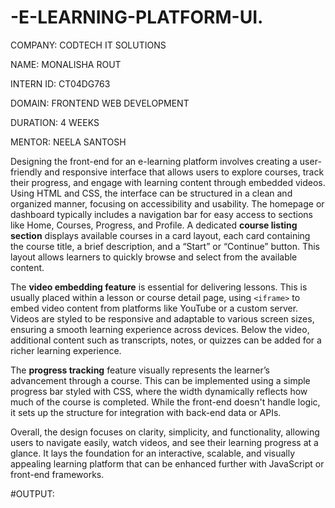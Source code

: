 # -E-LEARNING-PLATFORM-UI.
COMPANY: CODTECH IT SOLUTIONS

NAME: MONALISHA ROUT

INTERN ID: CT04DG763

DOMAIN: FRONTEND WEB DEVELOPMENT

DURATION: 4 WEEKS

MENTOR: NEELA SANTOSH

Designing the front-end for an e-learning platform involves creating a user-friendly and responsive interface that allows users to explore courses, track their progress, and engage with learning content through embedded videos. Using HTML and CSS, the interface can be structured in a clean and organized manner, focusing on accessibility and usability. The homepage or dashboard typically includes a navigation bar for easy access to sections like Home, Courses, Progress, and Profile. A dedicated **course listing section** displays available courses in a card layout, each card containing the course title, a brief description, and a “Start” or “Continue” button. This layout allows learners to quickly browse and select from the available content.

The **video embedding feature** is essential for delivering lessons. This is usually placed within a lesson or course detail page, using `<iframe>` to embed video content from platforms like YouTube or a custom server. Videos are styled to be responsive and adaptable to various screen sizes, ensuring a smooth learning experience across devices. Below the video, additional content such as transcripts, notes, or quizzes can be added for a richer learning experience.

The **progress tracking** feature visually represents the learner’s advancement through a course. This can be implemented using a simple progress bar styled with CSS, where the width dynamically reflects how much of the course is completed. While the front-end doesn't handle logic, it sets up the structure for integration with back-end data or APIs.

Overall, the design focuses on clarity, simplicity, and functionality, allowing users to navigate easily, watch videos, and see their learning progress at a glance. It lays the foundation for an interactive, scalable, and visually appealing learning platform that can be enhanced further with JavaScript or front-end frameworks.


#OUTPUT:
